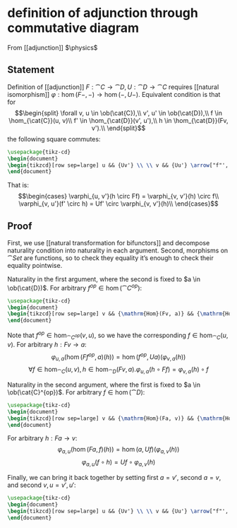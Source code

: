 # definition of adjunction through commutative diagram
From [[adjunction]]
$\physics$
## Statement
Definition of [[adjunction]] $F: \cat{C} \to \cat{D}, U: \cat{D} \to \cat{C}$ requires [[natural isomorphism]] $\varphi: \hom(F -, -) \to \hom(-, U -)$. Equivalent condition is that for
$$\begin{split}
\forall v, u \in \ob(\cat{C}),\\
v', u' \in \ob(\cat{D}),\\
f \in \hom_{\cat{C}}(u, v)\\
f' \in \hom_{\cat{D}}(v', u'),\\
h \in \hom_{\cat{D}}(Fv, v').\\
\end{split}$$
the following square commutes:
```tikz
\usepackage{tikz-cd}
\begin{document}
\begin{tikzcd}[row sep=large] u && {Uv'} \\ \\ v && {Uu'} \arrow["f"', from=1-1, to=3-1] \arrow["{\varphi_{u,v'}(h \circ Ff)}", from=1-1, to=1-3] \arrow["{U f'}", from=1-3, to=3-3] \arrow["{\varphi_{v,v'}(h)}", from=3-1, to=1-3] \arrow["{\varphi_{v, u'}(f' \circ h)}"', from=3-1, to=3-3] \end{tikzcd}
\end{document}
```
That is:
$$\begin{cases}
\varphi_{u, v'}(h \circ Ff) = \varphi_{v, v'}(h) \circ f\\
\varphi_{v, u'}(f' \circ h) = Uf' \circ \varphi_{v, v'}(h)\\
\end{cases}$$
## Proof
First, we use [[natural transformation for bifunctors]] and decompose naturality condition into naturality in each argument. Second, morphisms on $\cat{Set}$ are functions, so to check they equality it’s enough to check their equality pointwise.

Naturality in the first argument, where the second is fixed to $a \in \ob(\cat{D})$. For arbitrary $f^{op} \in \hom(\cat{C}^{op})$:
```tikz
\usepackage{tikz-cd}
\begin{document}
\begin{tikzcd}[row sep=large] v && {\mathrm{Hom}(Fv, a)} && {\mathrm{Hom}(v, Ua)} \\ \\ u && {\mathrm{Hom}(Fu, a)} && {\mathrm{Hom}(u, Ua)} \arrow["f"', from=1-1, to=3-1] \arrow["{\varphi_{v, a}}", from=1-3, to=1-5] \arrow["{\varphi_{u, a}}"', from=3-3, to=3-5] \arrow["{\mathrm{Hom}(Ff, a)}"', from=1-3, to=3-3] \arrow["{\mathrm{Hom}(f, Ua)}", from=1-5, to=3-5] \end{tikzcd}
\end{document}
```
Note that $f^{op} \in \hom_{\cat{C}^{op}}(v, u)$, so we have the corresponding $f \in \hom_{\cat{C}}(u, v)$. For arbitrary $h: Fv \to a$:
$$\varphi_{u, a}(\hom(Ff^{op}, a)(h)) = \hom(f^{op}, Ua)(\varphi_{v, a}(h))$$
$$\forall f \in \hom_{\cat{C}}(u, v), h \in \hom_{\cat{D}}(Fv, a). \varphi_{u, a}(h \circ Ff) = \varphi_{v, a}(h) \circ f$$


Naturality in the second argument, where the first is fixed to $a \in \ob(\cat{C}^{op})$. For arbitrary $f \in \hom(\cat{D})$:
```tikz
\usepackage{tikz-cd}
\begin{document}
\begin{tikzcd}[row sep=large] v && {\mathrm{Hom}(Fa, v)} && {\mathrm{Hom}(a, Uv)} \\ \\ u && {\mathrm{Hom}(Fa, u)} && {\mathrm{Hom}(a, Uu)} \arrow["f"', from=1-1, to=3-1] \arrow["{\varphi_{a, v}}", from=1-3, to=1-5] \arrow["{\varphi_{a, u}}"', from=3-3, to=3-5] \arrow["{\mathrm{Hom}(Fa, f)}"', from=1-3, to=3-3] \arrow["{\mathrm{Hom}(a, Uf)}", from=1-5, to=3-5] \end{tikzcd}
\end{document}
```
For arbitrary $h: Fa \to v$:
$$\varphi_{a, u}(\hom(Fa, f)(h)) = \hom(a, Uf)(\varphi_{a, v}(h))$$
$$\varphi_{a, u}(f \circ h) = Uf \circ \varphi_{a, v}(h)$$

Finally, we can bring it back together by setting first $a = v'$, second $a = v$, and second $v, u = v', u'$:

```tikz
\usepackage{tikz-cd}
\begin{document}
\begin{tikzcd}[row sep=large] u && {Uv'} \\ \\ v && {Uu'} \arrow["f"', from=1-1, to=3-1] \arrow["{\varphi_{u,v'}(h \circ Ff)}", from=1-1, to=1-3] \arrow["{U f'}", from=1-3, to=3-3] \arrow["{\varphi_{v,v'}(h)}", from=3-1, to=1-3] \arrow["{\varphi_{v, u'}(f' \circ h)}"', from=3-1, to=3-3] \end{tikzcd}
\end{document}
```